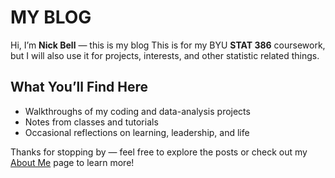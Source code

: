 # MY BLOG

Hi, I’m **Nick Bell** — this is my blog 
This is for my BYU **STAT 386** coursework, but I will also use it for projects, interests, and other statistic related things.

## What You’ll Find Here
- Walkthroughs of my coding and data-analysis projects  
- Notes from classes and tutorials  
- Occasional reflections on learning, leadership, and life

Thanks for stopping by — feel free to explore the posts or check out my [About Me](about.qmd) page to learn more!
 
